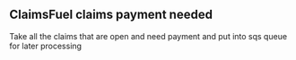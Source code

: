 ## ClaimsFuel claims payment needed
Take all the claims that are open and need payment and put into sqs queue for later processing
